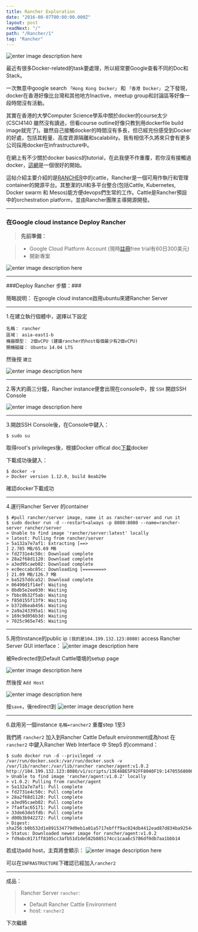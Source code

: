 ```yaml
---
title: Rancher Exploration
date: "2016-08-07T00:00:00.000Z"
layout: post
readNext: "/"
path: "/Rancher/1"
tag: "Rancher"
---
```


![enter image description here](https://lh3.googleusercontent.com/mLSqHcxLSO6yxNeHxGAgjhbBv6ybHYJngcHPXuxxGf9BY04dbd9d_62McB6OEDfAu11wCI2B=s4800 "rancher.png")

最近有很多Docker-related的task要處理，所以經常要Google查看不同的Doc和Stack。

一次無意中google search `「Hong Kong Docker」` 和 `「香港 Docker」` 之下發現，docker在香港好像比台灣和其他地方Inactive，meetup group和討論區等好像一段時間沒有活動。

其實在香港的大學Computer Science學系中關於docker的course太少(CSCI4140 雖然沒有讀過，但看course outline好像只教到用dockerfile build image就完了)。雖然自己接觸docker的時間沒有多長，但已經充份感受到Docker的好處，包括其輕量、高度資源隔離和scalability。我有相信不久將來只會有更多公司採用docker在infrastructure中。

在網上有不少關於docker basics的tutorial，在此我便不作重覆，若你沒有接觸過docker，[這網][1]是一個很好的開始。

這帖介紹主要介紹的是[RANCHER][2]中的cattle，Rancher是一個可用作執行和管理container的開源平台。其整潔的UI和多平台整合(包括Cattle, Kubernetes, Docker swarm 和 Mesos)能方便devops們生常的工作。Cattle是Rancher預設中的orchestration platform，並由Rancher團隊主導開源開發。

----------
### 在Google cloud instance Deploy Rancher ####


> **先前準備：**

>  - Google Cloud Platform Account (現時[註冊][3]free trial有60日300美元)
>  - 開新專案

![enter image description here](https://lh3.googleusercontent.com/DpdymMWAGm-gQ0CW1zDuhAyjm77dNpkLP5V1Vx6ESI3uYi7F2KBq7X-clSwREigTSR0ugFnZ=s4800)

----------


###Deploy Rancher 步驟：###

簡略說明： 在google cloud instance啟用ubuntu來建Rancher Server

----------


1.在建立執行個體中，選擇以下設定

```
名稱： rancher
區域： asia-east1-b
機器類型： 2個vCPU (建議rancher的host每個最少有2個vCPU)
開機磁碟： Ubuntu 14.04 LTS
```
然後按 `建立`

![enter image description here](https://lh3.googleusercontent.com/2uCJUm3CUNYEEmWRvtB9BnFDsEc1-GJ6ZNhKLBQ41IFp6V46XIGpx4dOV4NGVrR7HA3hP7gW=s4800 "setup.png")


----------


2.等大約兩三分鐘，Rancher instance便會出現在console中，按 `SSH` 開啟SSH Console

![enter image description here](https://lh3.googleusercontent.com/hyVvfFTjzagHGap908NKBIBK4rzKd56XQZhO2fJbgFZnDaaaM-SntjAOyfgw_tHbL0zwphrZ=s4800 "rancher.png")


----------


3.開啟SSH Console後，在Console中鍵入：
```
$ sudo su
```
取得root's privileges後，根據Docker offical doc[下載][4]docker

下載成功後鍵入：
```
$ docker -v
> Docker version 1.12.0, build 8eab29e
```
確認docker下載成功


----------
4.運行Rancher Server 的container
```
$ #pull rancher/server image, name it as rancher-server and run it
$ sudo docker run -d --restart=always -p 8080:8080 --name=rancher-server rancher/server
> Unable to find image 'rancher/server:latest' locally
> latest: Pulling from rancher/server
> 5a132a7e7af1: Extracting [==>                                                ] 2.785 MB/65.69 MB
> fd2731e4c50c: Download complete
> 28a2f68d1120: Download complete
> a3ed95caeb02: Download complete
> ec0eccabc85c: Downloading [========>                                          ] 21.09 MB/126.7 MB
> ba5257ddca52: Download complete
> 06490d1f14ef: Waiting
> 8bdb5e2ee030: Waiting
> fbbc0b32f5ab: Waiting
> f850155f13f9: Waiting
> b372d6eab456: Waiting
> 2a9a243395a1: Waiting
> 169c9d056b3d: Waiting
> 7025c965e745: Waiting
```


----------


5.用你instance的public ip `(我的是104.199.132.123:8080)` access Rancher Server GUI interface：
![enter image description here](https://lh3.googleusercontent.com/9GmMb0JY86yYB0G_5nCt062TfUbAE2Eu12oZi7IQn-Ydrxi-GwYmuTT7bxvH0fTlfoBP3TJ2=s4800)

被Redirected到Default Cattle環境的setup page

![enter image description here](https://lh3.googleusercontent.com/6nbjZChF35KTb-T7AlLicrjPLpsgYn-UuHUZjseVjjbZ_gr-7P3kHfdJnBlcxIIH6sUh0h2K=s4800)

然後按 `Add Host`

![enter image description here](https://lh3.googleusercontent.com/uFyVKCtPbFtPcrmh80D8TDbCw1rws7JHjrjtZ9IepaCUD4tlRpkc_cN3TSDSiS-ZdOz5FRy1=s4800)

按`save`，後redirect到
![enter image description here](https://lh3.googleusercontent.com/G7NB11_XWL6owkdHSlxoNBfzHCkRMVT18kDS38Qoq726O0iQ4EX3DcLsv8kVPXWGPPJgyq3N=s4800)

----------

6.啟用另一個instance `名稱=rancher2` 重覆step 1至3

我們將 `rancher2` 加入到Rancher Cattle Default environment成為host
在 `rancher2` 中鍵入Rancher Web Interface 中 Step5 的command：
```
$ sudo docker run -d --privileged -v /var/run/docker.sock:/var/run/docker.sock -v /var/lib/rancher:/var/lib/rancher rancher/agent:v1.0.2 http://104.199.132.123:8080/v1/scripts/13E48BE5F92FF8040F19:1470556800000:KRRbPnWocWjt36jlwv5T9JOLJZA
> Unable to find image 'rancher/agent:v1.0.2' locally
> v1.0.2: Pulling from rancher/agent
> 5a132a7e7af1: Pull complete
> fd2731e4c50c: Pull complete
> 28a2f68d1120: Pull complete
> a3ed95caeb02: Pull complete
> 7fa4fac65171: Pull complete
> 33de63de5fdb: Pull complete
> d00b3b942272: Pull complete
> Digest: sha256:b0b532d1e891534779d0eb1a01a5717ebfff9ac024db4412ead87d834ba92544
> Status: Downloaded newer image for rancher/agent:v1.0.2
> fd9abc0171ff8105cc3afb51d1de582b885174cc1caa6c5786df0db7aa1bbb14
```

若成功add host，主頁將會顯示：
![enter image description here](https://lh3.googleusercontent.com/8DgcyrHTB4Hd250Pp_EStoQ-WmZUNl_RazjWUTewiJVpkHVJljuoqZFNfmOZ3Korra1Jrnqh=s4800)

可以在`INFRASTRUCTURE`下確認已經加入`rancher2`

-------------
成品：

> Rancher Server `rancher`:
>  
> - Default Rancher Cattle Environment
>  - host: `rancher2`

下次繼續


[1]: https://docs.docker.com/v1.10/windows/
[2]: http://rancher.com/
[3]: https://cloud.google.com/
[4]: https://docs.docker.com/engine/installation/linux/ubuntulinux/
